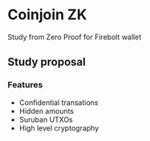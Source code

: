 # Coinjoin ZK

Study from Zero Proof for Firebolt wallet

## Study proposal

### Features

- Confidential transations
- Hidden amounts
- Suruban UTXOs
- High level cryptography

